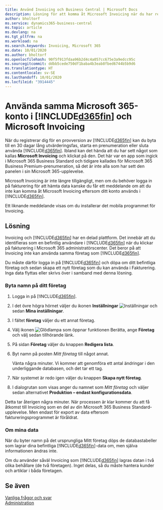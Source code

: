 ```yaml
---
title: Använd Invoicing och Business Central | Microsoft Docs
description: Lösning för att komma åt Microsoft Invoicing när du har registrerat dig för Dynamics 365 Business Central.
author: bholtorf
ms.service: dynamics365-business-central
ms.topic: article
ms.devlang: na
ms.tgt_pltfrm: na
ms.workload: na
ms.search.keywords: Invoicing, Microsoft 365
ms.date: 10/01/2020
ms.author: bholtorf
ms.openlocfilehash: 90f5f913fdaa96b2d4c4a057cc675e3a9edcc95c
ms.sourcegitcommit: ddbb5cede750df1baba4b3eab8fbed6744b5b9d6
ms.translationtype: HT
ms.contentlocale: sv-SE
ms.lasthandoff: 10/01/2020
ms.locfileid: "3914445"
---
```

# <a name="using-the-same-microsoft-365-account-in-d365fin-and-microsoft-invoicing"></a>Använda samma Microsoft 365-konto i [!INCLUDE[d365fin](includes/d365fin_long_md.md)] och Microsoft Invoicing
När du registrerar dig för en provversion av [!INCLUDE[d365fin](includes/d365fin_md.md)] kan du byta till en 30 dagar lång utvärderingsfas, starta en prenumeration eller sluta använda [!INCLUDE[d365fin](includes/d365fin_md.md)]. Ibland kan det hända att du har sett något som kallas **Microsoft Invoicing** och klickat på den. Det här var en app som ingick i Microsoft 365 Business Standard och tidigare kallades för Microsoft 365 Business Premium-prenumeration, så det är inte alla som har sett den panelen i sin Microsoft 365-upplevelse.  

Microsoft Invoicing är inte längre tillgängligt, men om du behöver logga in på fakturering för att hämta data kanske du får ett meddelande om att du inte kan komma åt Microsoft Invoicing eftersom ditt konto används i [!INCLUDE[d365fin](includes/d365fin_md.md)].  

Ett liknande meddelande visas om du installerar det mobila programmet för Invoicing.  

## <a name="workaround"></a>Lösning
Invoicing och [!INCLUDE[d365fin](includes/d365fin_md.md)] har en delad plattform. Det innebär att du identifieras som en befintlig användare i [!INCLUDE[d365fin](includes/d365fin_md.md)] när du klickar på fakturering i Microsoft 365 administratörscenter. Det beror på att Invoicing inte kan använda samma företag som [!INCLUDE[d365fin](includes/d365fin_md.md)].  

Du måste därför logga in på [!INCLUDE[d365fin](includes/d365fin_md.md)] och döpa om ditt befintliga företag och sedan skapa ett nytt företag som du kan använda i Fakturering. Inga data flyttas eller skrivs över i samband med denna lösning.

### <a name="to-rename-your-company"></a>Byta namn på ditt företag
1. Logga in på [!INCLUDE[d365fin](includes/d365fin_md.md)].
2. I det övre högra hörnet väljer du ikonen **Inställningar** ![Inställningar](media/ui-experience/settings_icon_small.png "Inställningsikon för rollcenter") och sedan **Mina inställningar**.
3. I fältet **företag** väljer du ett annat företag.
4. Välj ikonen ![Glödlampa som öppnar funktionen Berätta](media/ui-search/search_small.png "Berätta vad du vill göra"), ange **Företag** och välj sedan tillhörande länk.  
5. På sidan **Företag** väljer du knappen **Redigera lista**.  
6. Byt namn på posten *Mitt företag* till något annat.  

    Vänta några minuter. Vi kommer att genomföra ett antal ändringar i den underliggande databasen, och det tar ett tag.
7.  När systemet är redo igen väljer du knappen **Skapa nytt företag**.  
8.  I dialogrutan som visas anger du namnet som *Mitt företag* och väljer sedan alternativet **Produktion – endast konfigurationsdata**.  

Detta tar återigen några minuter. När processen är klar kommer du att få åtkomst till Invoicing som en del av din Microsoft 365 Business Standard-upplevelse. Men endast för export av data eftersom faktureringsprogrammet är föråldrat.  

### <a name="what-about-my-data"></a>Om mina data
När du byter namn på det ursprungliga Mitt företag döps de databastabeller som lagrar dina befintliga [!INCLUDE[d365fin](includes/d365fin_md.md)]-data om, men själva informationen ändras inte.  

Om du använder såväl Invoicing som [!INCLUDE[d365fin](includes/d365fin_md.md)] lagras datan i två olika behållare (de två företagen). Inget delas, så du måste hantera kunder och artiklar i båda företagen.  

## <a name="see-also"></a>Se även
[Vanliga frågor och svar](across-faq.md)  
[Administration](admin-setup-and-administration.md)  
